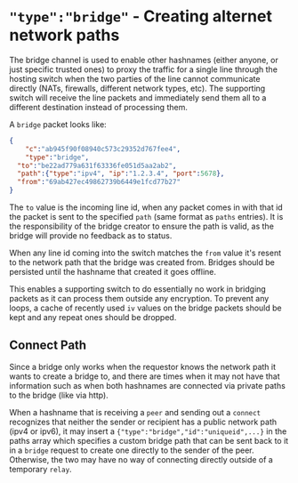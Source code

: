 # `"type":"bridge"` - Creating alternet network paths

The bridge channel is used to enable other hashnames (either anyone, or just specific trusted ones) to proxy the traffic for a single line through the hosting switch when the two parties of the line cannot communicate directly (NATs, firewalls, different network types, etc).  The supporting switch will receive the line packets and immediately send them all to a different destination instead of processing them.

A `bridge` packet looks like:

```json
{
	"c":"ab945f90f08940c573c29352d767fee4",
	"type":"bridge",
  "to":"be22ad779a631f63336fe051d5aa2ab2",
  "path":{"type":"ipv4", "ip":"1.2.3.4", "port":5678},
  "from":"69ab427ec49862739b6449e1fcd77b27"
}
```

The `to` value is the incoming line id, when any packet comes in with that id the packet is sent to the specified `path` (same format as `paths` entries).  It is the responsibility of the bridge creator to ensure the path is valid, as the bridge will provide no feedback as to status.

When any line id coming into the switch matches the `from` value it's resent to the network path that the bridge was created from.  Bridges should be persisted until the hashname that created it goes offline.

This enables a supporting switch to do essentially no work in bridging packets as it can process them outside any encryption.  To prevent any loops, a cache of recently used `iv` values on the bridge packets should be kept and any repeat ones should be dropped.

## Connect Path

Since a bridge only works when the requestor knows the network path it wants to create a bridge to, and there are times when it may not have that information such as when both hashnames are connected via private paths to the bridge (like via http).

When a hashname that is receiving a `peer` and sending out a `connect` recognizes that neither the sender or recipient has a public network path (ipv4 or ipv6), it may insert a `{"type":"bridge","id":"uniqueid",...}` in the paths array which specifies a custom bridge path that can be sent back to it in a `bridge` request to create one directly to the sender of the peer.  Otherwise, the two may have no way of connecting directly outside of a temporary `relay`.